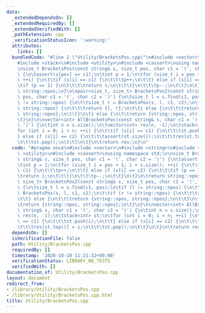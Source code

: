 ```yaml
---
data:
  _extendedDependsOn: []
  _extendedRequiredBy: []
  _extendedVerifiedWith: []
  _pathExtension: cpp
  _verificationStatusIcon: ':warning:'
  attributes:
    links: []
  bundledCode: "#line 2 \"Utility/BracketsPos.cpp\"\n#include <vector>\n#include <string>\n\
    #include <stack>\n#include <utility>\n#include <cassert>\nusing namespace std;\n\
    \nsize_t BracketsPos(const string& s, size_t pos, char c1 = '(', char c2 = ')')\
    \ {\n\tassert(s[pos] == c1);\n\tint p = 1;\n\tfor (size_t i = pos + 1; i < s.size();\
    \ ++i) {\n\t\tif (s[i] == c1) {\n\t\t\tp++;\n\t\t} else if (s[i] == c2) {\n\t\t\
    \tif (p == 1) {\n\t\t\t\treturn i;\n\t\t\t}\n\t\t\tp--;\n\t\t}\n\t}\n\treturn\
    \ string::npos;\n}\n\npair<size_t, size_t> BracketsPos2(const string& s, size_t\
    \ pos, char c1 = '(', char c2 = ')') {\n\tsize_t l = s.find(c1, pos);\n\tif (l\
    \ != string::npos) {\n\t\tsize_t r = BracketsPos(s, l, c1, c2);\n\t\tif (r !=\
    \ string::npos) {\n\t\t\treturn {l, r};\n\t\t} else {\n\t\t\treturn {string::npos,\
    \ string::npos};\n\t\t}\n\t} else {\n\t\treturn {string::npos, string::npos};\n\
    \t}\n}\n\nvector<int> AllBracketsPos(const string& s, char c1 = '(', char c2 =\
    \ ')') {\n\tint n = s.size();\n\tvector<int> res(n, -1);\n\tstack<int> st;\n\t\
    for (int i = 0; i < n; ++i) {\n\t\tif (s[i] == c1) {\n\t\t\tst.push(i);\n\t\t\
    } else if (s[i] == c2) {\n\t\t\tassert(st.size());\n\t\t\tres[st.top()] = i;\n\
    \t\t\tst.pop();\n\t\t}\n\t}\n\treturn res;\n}\n"
  code: "#pragma once\n#include <vector>\n#include <string>\n#include <stack>\n#include\
    \ <utility>\n#include <cassert>\nusing namespace std;\n\nsize_t BracketsPos(const\
    \ string& s, size_t pos, char c1 = '(', char c2 = ')') {\n\tassert(s[pos] == c1);\n\
    \tint p = 1;\n\tfor (size_t i = pos + 1; i < s.size(); ++i) {\n\t\tif (s[i] ==\
    \ c1) {\n\t\t\tp++;\n\t\t} else if (s[i] == c2) {\n\t\t\tif (p == 1) {\n\t\t\t\
    \treturn i;\n\t\t\t}\n\t\t\tp--;\n\t\t}\n\t}\n\treturn string::npos;\n}\n\npair<size_t,\
    \ size_t> BracketsPos2(const string& s, size_t pos, char c1 = '(', char c2 = ')')\
    \ {\n\tsize_t l = s.find(c1, pos);\n\tif (l != string::npos) {\n\t\tsize_t r =\
    \ BracketsPos(s, l, c1, c2);\n\t\tif (r != string::npos) {\n\t\t\treturn {l, r};\n\
    \t\t} else {\n\t\t\treturn {string::npos, string::npos};\n\t\t}\n\t} else {\n\t\
    \treturn {string::npos, string::npos};\n\t}\n}\n\nvector<int> AllBracketsPos(const\
    \ string& s, char c1 = '(', char c2 = ')') {\n\tint n = s.size();\n\tvector<int>\
    \ res(n, -1);\n\tstack<int> st;\n\tfor (int i = 0; i < n; ++i) {\n\t\tif (s[i]\
    \ == c1) {\n\t\t\tst.push(i);\n\t\t} else if (s[i] == c2) {\n\t\t\tassert(st.size());\n\
    \t\t\tres[st.top()] = i;\n\t\t\tst.pop();\n\t\t}\n\t}\n\treturn res;\n}\n"
  dependsOn: []
  isVerificationFile: false
  path: Utility/BracketsPos.cpp
  requiredBy: []
  timestamp: '2020-10-18 11:21:32+09:00'
  verificationStatus: LIBRARY_NO_TESTS
  verifiedWith: []
documentation_of: Utility/BracketsPos.cpp
layout: document
redirect_from:
- /library/Utility/BracketsPos.cpp
- /library/Utility/BracketsPos.cpp.html
title: Utility/BracketsPos.cpp
---
```


